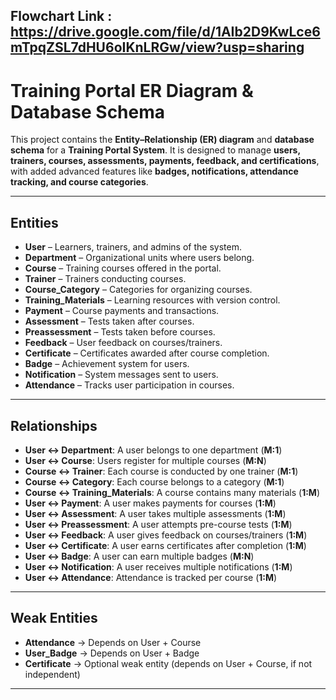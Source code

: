 ## Flowchart Link : https://drive.google.com/file/d/1AIb2D9KwLce6mTpqZSL7dHU6oIKnLRGw/view?usp=sharing

# Training Portal ER Diagram & Database Schema


This project contains the **Entity–Relationship (ER) diagram** and **database schema** for a **Training Portal System**.
It is designed to manage **users, trainers, courses, assessments, payments, feedback, and certifications**, with added advanced features like **badges, notifications, attendance tracking, and course categories**.

---

## Entities

* **User** – Learners, trainers, and admins of the system.
* **Department** – Organizational units where users belong.
* **Course** – Training courses offered in the portal.
* **Trainer** – Trainers conducting courses.
* **Course\_Category** – Categories for organizing courses.
* **Training\_Materials** – Learning resources with version control.
* **Payment** – Course payments and transactions.
* **Assessment** – Tests taken after courses.
* **Preassessment** – Tests taken before courses.
* **Feedback** – User feedback on courses/trainers.
* **Certificate** – Certificates awarded after course completion.
* **Badge** – Achievement system for users.
* **Notification** – System messages sent to users.
* **Attendance** – Tracks user participation in courses.

---

## Relationships

* **User ↔ Department**: A user belongs to one department (**M:1**)
* **User ↔ Course**: Users register for multiple courses (**M\:N**)
* **Course ↔ Trainer**: Each course is conducted by one trainer (**M:1**)
* **Course ↔ Category**: Each course belongs to a category (**M:1**)
* **Course ↔ Training\_Materials**: A course contains many materials (**1\:M**)
* **User ↔ Payment**: A user makes payments for courses (**1\:M**)
* **User ↔ Assessment**: A user takes multiple assessments (**1\:M**)
* **User ↔ Preassessment**: A user attempts pre-course tests (**1\:M**)
* **User ↔ Feedback**: A user gives feedback on courses/trainers (**1\:M**)
* **User ↔ Certificate**: A user earns certificates after completion (**1\:M**)
* **User ↔ Badge**: A user can earn multiple badges (**M\:N**)
* **User ↔ Notification**: A user receives multiple notifications (**1\:M**)
* **User ↔ Attendance**: Attendance is tracked per course (**1\:M**)

---

## Weak Entities

* **Attendance** → Depends on User + Course
* **User\_Badge** → Depends on User + Badge
* **Certificate** → Optional weak entity (depends on User + Course, if not independent)

---
